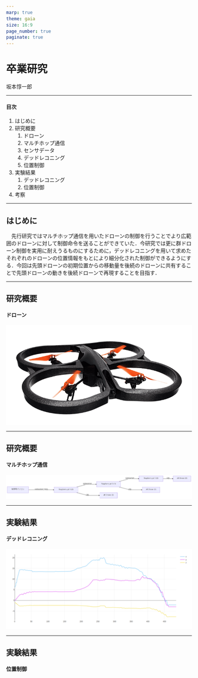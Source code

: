 ```yaml
---
marp: true
theme: gaia
size: 16:9
page_number: true
paginate: true
---
```


卒業研究
===
坂本惇一郎

---
#### 目次
1. はじめに
2. 研究概要
   1. ドローン
   2. マルチホップ通信
   3. センサデータ
   4. デッドレコニング
   5. 位置制御
1. 実験結果
   1. デッドレコニング
   2. 位置制御
2. 考察
---
## はじめに
　先行研究ではマルチホップ通信を用いたドローンの制御を行うことでより広範囲のドローンに対して制御命令を送ることができていた．今研究では更に群ドローン制御を実用に耐えうるものにするために，デッドレコニングを用いて求めたそれぞれのドローンの位置情報をもとにより細分化された制御ができるようにする．今回は先頭ドローンの初期位置からの移動量を後続のドローンに共有することで先頭ドローンの動きを後続ドローンで再現することを目指す．

---
## 研究概要
#### ドローン
![](drone.png)

---
## 研究概要
#### マルチホップ通信
![w:1200](architecture-lr.png)





---
## 実験結果
#### デッドレコニング
![w:1000](position.png)

---
## 実験結果
#### 位置制御






